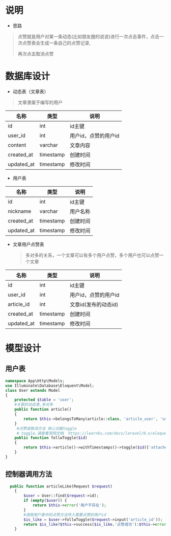 #  说明

- 思路

> 点赞就是用户对某一条动态(比如朋友圈的说说)进行一次点击事件，点击一次点赞表会生成一条自己的点赞记录,
>
> 再次点击取消点赞

# 数据库设计

- 动态表（文章表）

> 文章隶属于编写的用户

| 名称       | 类型      | 说明                 |
| ---------- | --------- | -------------------- |
| id         | int       | id主键               |
| user_id    | int       | 用户id，点赞的用户id |
| content    | varchar   | 文章内容             |
| created_at | timestamp | 创建时间             |
| updated_at | timestamp | 修改时间             |

- 用户表

| 名称       | 类型      | 说明     |
| ---------- | --------- | -------- |
| id         | int       | id主键   |
| nickname   | varchar   | 用户名称 |
| created_at | timestamp | 创建时间 |
| updated_at | timestamp | 修改时间 |

- 文章用户点赞表

  >
  >
  >多对多的关系，一个文章可以有多个用户点赞，多个用户也可以点赞一个文章

| 名称       | 类型      | 说明                 |
| ---------- | --------- | -------------------- |
| id         | int       | id主键               |
| user_id    | int       | 用户id，点赞的用户id |
| article_id | int       | 文章id(发布的动态id) |
| created_at | timestamp | 创建时间             |
| updated_at | timestamp | 修改时间             |

# 模型设计

## 用户表



```php
namespace App\Http\Models;
use Illuminate\Database\Eloquent\Model;
class User extends Model
{
    protected $table = 'user';
    #关联的动态表,多对多
    public function article()
    {
        return $this->belongsToMany(article::class, 'article_user', 'user_id', 'article_id');
    }
     #点赞或取消方法 核心功能toggle
     # toggle,请查看官网文档  https://learnku.com/docs/laravel/8.x/eloquent-relationships/9407 
    public function follwToggle($id)
    {
        return $this->article()->withTimestamps()->toggle($id)['attached'] == null ? 0 : 1;
    }
}
```

## 控制器调用方法

```php
  public function articleLike(Request $request)
    {
        $user = User::find($request->id);
        if (empty($user)) {
            return $this->error('用户不存在');
        }
        #调用用户表中的点赞方法传入需要点赞的用户id
        $is_like = $user->follwToggle($request->input('article_id'));
        return $is_like?$this->success($is_like,'点赞成功'):$this->error($is_like,'点赞失败');
    }
```

